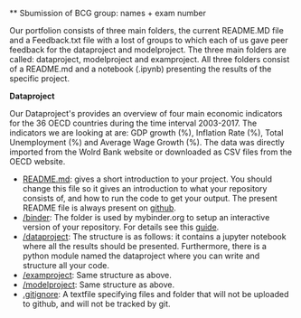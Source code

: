 
** Sbumission of BCG group: names + exam number

Our portfolion consists of three main folders, the current README.MD file and a Feedback.txt file with a lost of groups to which each of us gave peer feedback for the dataproject and modelproject. The three main folders are called: dataproject, modelproject and examproject. All three folders consist of a README.md and a notebook (.ipynb) presenting the results of the specific project.

**Dataproject** 

Our Dataproject's provides an overview of four main economic indicators for the 36 OECD countries during the time interval 2003-2017. The indicators we are looking at are: GDP growth (%), Inflation Rate (%), Total Unemployment (%) and Average Wage Growth (%). The data was directly imported from the Wolrd Bank website or downloaded as CSV files from the OECD website.

* [README.md](/README.md): gives a short introduction to your project. You should change this file so it gives an introduction to what your repository consists of, and how to run the code to get your output. The present README file is always present on [github](https://www.github.com/numeconcopenhagen/numeconcopenhagen-2018/blob/master/README.md).
* [/binder](/binder/): The folder is used by mybinder.org to setup an interactive version of your repository. For details see this [guide](https://numeconcopenhagen.netlify.com/guides/mybinder/).
* [/dataproject](/dataproject): The structure is as follows: it contains a jupyter notebook where all the results should be presented. Furthermore, there is a python module named the dataproject where you can write and structure all your code.
* [/examproject](/examproject): Same structure as above.
* [/modelproject](/modelproject): Same structure as above.
* [.gitignore](/.gitignore): A textfile specifying files and folder that will not be uploaded to github, and will not be tracked by git.  
